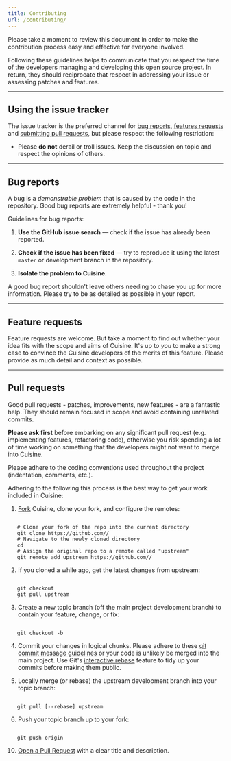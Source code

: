 ```yaml
---
title: Contributing
url: /contributing/
---
```


Please take a moment to review this document in order to make the contribution
process easy and effective for everyone involved.

Following these guidelines helps to communicate that you respect the time of
the developers managing and developing this open source project. In return,
they should reciprocate that respect in addressing your issue or assessing
patches and features.


---


## Using the issue tracker

The issue tracker is the preferred channel for [bug reports](#bugs),
[features requests](#features) and [submitting pull
requests](#pull-requests), but please respect the following restriction:

* Please **do not** derail or troll issues. Keep the discussion on topic and
  respect the opinions of others.


---

<a name="bugs"></a>
## Bug reports

A bug is a _demonstrable problem_ that is caused by the code in the repository.
Good bug reports are extremely helpful - thank you!

Guidelines for bug reports:

1. **Use the GitHub issue search** &mdash; check if the issue has already been
   reported.

2. **Check if the issue has been fixed** &mdash; try to reproduce it using the
   latest `master` or development branch in the repository.

3. **Isolate the problem to Cuisine**.

A good bug report shouldn't leave others needing to chase you up for more
information. Please try to be as detailed as possible in your report.


---

<a name="features"></a>
## Feature requests

Feature requests are welcome. But take a moment to find out whether your idea
fits with the scope and aims of Cuisine. It's up to *you* to make a strong
case to convince the Cuisine developers of the merits of this feature. Please
provide as much detail and context as possible.


---

<a name="pull-requests"></a>
## Pull requests

Good pull requests - patches, improvements, new features - are a fantastic
help. They should remain focused in scope and avoid containing unrelated
commits.

**Please ask first** before embarking on any significant pull request (e.g.
implementing features, refactoring code), otherwise you risk spending a lot of
time working on something that the developers might not want to merge into Cuisine.

Please adhere to the coding conventions used throughout the project (indentation,
comments, etc.).

Adhering to the following this process is the best way to get your work
included in Cuisine:

1. [Fork](http://help.github.com/fork-a-repo/) Cuisine, clone your fork,
   and configure the remotes:

<pre><code class="language-git">
   # Clone your fork of the repo into the current directory
   git clone https://github.com/<your-username>/<repo-name>
   # Navigate to the newly cloned directory
   cd <repo-name>
   # Assign the original repo to a remote called "upstream"
   git remote add upstream https://github.com/<upsteam-owner>/<repo-name>
</code></pre>

2. If you cloned a while ago, get the latest changes from upstream:

<pre><code class="language-git">
   git checkout <dev-branch>
   git pull upstream <dev-branch>
</code></pre>

3. Create a new topic branch (off the main project development branch) to
   contain your feature, change, or fix:

<pre><code class="language-git">
   git checkout -b <topic-branch-name>
</code></pre>

4. Commit your changes in logical chunks. Please adhere to these [git commit
   message guidelines](http://tbaggery.com/2008/04/19/a-note-about-git-commit-messages.html)
   or your code is unlikely be merged into the main project. Use Git's
   [interactive rebase](https://help.github.com/articles/interactive-rebase)
   feature to tidy up your commits before making them public.

5. Locally merge (or rebase) the upstream development branch into your topic branch:

<pre><code class="language-git">
   git pull [--rebase] upstream <dev-branch>
</code></pre>

6. Push your topic branch up to your fork:

<pre><code class="language-git">
   git push origin <topic-branch-name>
</code></pre>

10. [Open a Pull Request](https://help.github.com/articles/using-pull-requests/)
    with a clear title and description.